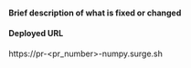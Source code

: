

#### Brief description of what is fixed or changed

<!-- If this pull request fixes an issue, write "Fixes gh-NNNN" in that exact
format, e.g. "Fixes gh-1234". See
https://github.com/blog/1506-closing-issues-via-pull-requests . Please also
write a comment on that issue linking back to this pull request once it is
open.

OR/AND

Describe your changes here
-->

#### Deployed URL

<!-- replace <pr_number> with your pr number -->

https://pr-<pr_number>-numpy.surge.sh
